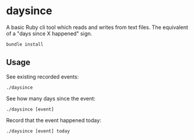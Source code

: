 # daysince

A basic Ruby cli tool which reads and writes from text files. The equivalent of a "days since X happened" sign.

```
bundle install
```

## Usage

See existing recorded events:

```
./daysince
```

See how many days since the event:

```
./daysince [event]
```

Record that the event happened today:

```
./daysince [event] today
```
